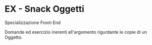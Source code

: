 EX - Snack Oggetti
===
Specializzazione Front-End

Domande ed esercizio inerenti all'argomento rigurdante le copie di un Oggetto. 
